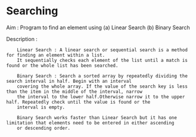 # Searching

Aim : Program to find an element using 
        (a) Linear Search
        (b) Binary Search
        
Description :
        
        Linear Search : A linear search or sequential search is a method for finding an element within a list. 
        It sequentially checks each element of the list until a match is found or the whole list has been searched.
        
        Binary Search : Search a sorted array by repeatedly dividing the search interval in half. Begin with an interval 
        covering the whole array. If the value of the search key is less than the item in the middle of the interval, narrow 
        the interval to the lower half.Otherwise narrow it to the upper half. Repeatedly check until the value is found or the 
        interval is empty.
        
        Binary Search works faster than Linear Search but it has one limitation that elements need to be entered in either ascending 
        or descending order.
